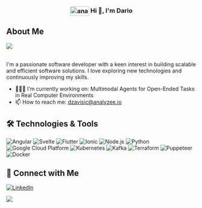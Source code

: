 <h3 align="center"><img align="center" alt="analyzee" width="50" height="25" src="https://cdn.analyzee.io/logo.svg"> Hi 👋, I'm Dario</h3>

## About Me
<img align="left" src="https://readme-typing-svg.herokuapp.com/?color=45B6C4&width=420&height=30&lines=Name:+Dario+Zavisic;Degree:+univ.+bacc.+math.+et+comp.;Location:+Osijek,+Croatia;Company:+Analyzee;Position:+Co-Founder+and+CTO&color=f59620" />

<br>
<br>

I'm a passionate software developer with a keen interest in building scalable and efficient software solutions. I love exploring new technologies and continuously improving my skills.

- 🧑🏻‍💻 I’m currently working on: Multimodal Agents for Open-Ended Tasks in Real Computer Environments
- 📫 How to reach me: dzavisic@analyzee.io

## 🛠️ Technologies & Tools

![Angular](https://img.shields.io/badge/-Angular-DD0031?style=flat&logo=angular&logoColor=white)
![Svelte](https://img.shields.io/badge/-Svelte-FF3E00?style=flat&logo=svelte&logoColor=white)
![Flutter](https://img.shields.io/badge/-Flutter-02569B?style=flat&logo=flutter&logoColor=white)
![Ionic](https://img.shields.io/badge/-Ionic-3880FF?style=flat&logo=ionic&logoColor=white)
![Node.js](https://img.shields.io/badge/-Node.js-339933?style=flat&logo=node.js&logoColor=white)
![Python](https://img.shields.io/badge/-Python-3776AB?style=flat&logo=python&logoColor=white)
![Google Cloud Platform](https://img.shields.io/badge/-GCP-4285F4?style=flat&logo=google-cloud&logoColor=white)
![Kubernetes](https://img.shields.io/badge/-Kubernetes-326CE5?style=flat&logo=kubernetes&logoColor=white)
![Kafka](https://img.shields.io/badge/-Kafka-231F20?style=flat&logo=apache-kafka&logoColor=white)
![Terraform](https://img.shields.io/badge/-Terraform-623CE4?style=flat&logo=terraform&logoColor=white)
![Puppeteer](https://img.shields.io/badge/-Puppeteer-40B5A4?style=flat&logo=puppeteer&logoColor=white)
![Docker](https://img.shields.io/badge/-Docker-2496ED?style=flat&logo=docker&logoColor=white)

## 🔗 Connect with Me

[![LinkedIn](https://img.shields.io/badge/-LinkedIn-0077B5?style=flat&logo=linkedin)](https://www.linkedin.com/in/dario-zavisic/)

![](https://hit.yhype.me/github/profile?user_id=43092397)

